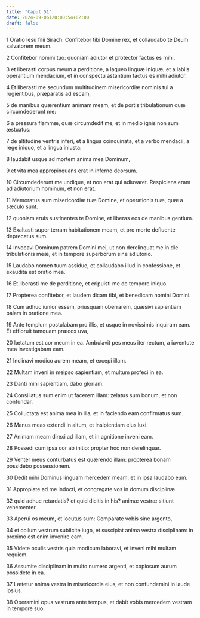 ```yaml
---
title: "Caput 51"
date: 2024-09-06T20:00:54+02:00
draft: false
---
```



1 Oratio Iesu filii Sirach: Confitebor tibi Domine rex, et collaudabo te Deum salvatorem meum.

2 Confitebor nomini tuo: quoniam adiutor et protector factus es mihi,

3 et liberasti corpus meum a perditione, a laqueo linguæ iniquæ, et a labiis operantium mendacium, et in conspectu astantium factus es mihi adiutor.

4 Et liberasti me secundum multitudinem misericordiæ nominis tui a rugientibus, præparatis ad escam,

5 de manibus quærentium animam meam, et de portis tribulationum quæ circumdederunt me:

6 a pressura flammæ, quæ circumdedit me, et in medio ignis non sum æstuatus:

7 de altitudine ventris inferi, et a lingua coinquinata, et a verbo mendacii, a rege iniquo, et a lingua iniusta:

8 laudabit usque ad mortem anima mea Dominum,

9 et vita mea appropinquans erat in inferno deorsum.

10 Circumdederunt me undique, et non erat qui adiuvaret. Respiciens eram ad adiutorium hominum, et non erat.

11 Memoratus sum misericordiæ tuæ Domine, et operationis tuæ, quæ a sæculo sunt.

12 quoniam eruis sustinentes te Domine, et liberas eos de manibus gentium.

13 Exaltasti super terram habitationem meam, et pro morte defluente deprecatus sum.

14 Invocavi Dominum patrem Domini mei, ut non derelinquat me in die tribulationis meæ, et in tempore superborum sine adiutorio.

15 Laudabo nomen tuum assidue, et collaudabo illud in confessione, et exaudita est oratio mea.

16 Et liberasti me de perditione, et eripuisti me de tempore iniquo.

17 Propterea confitebor, et laudem dicam tibi, et benedicam nomini Domini.

18 Cum adhuc iunior essem, priusquam oberrarem, quæsivi sapientiam palam in oratione mea.

19 Ante templum postulabam pro illis, et usque in novissimis inquiram eam. Et effloruit tamquam præcox uva,

20 lætatum est cor meum in ea. Ambulavit pes meus iter rectum, a iuventute mea investigabam eam.

21 Inclinavi modico aurem meam, et excepi illam.

22 Multam inveni in meipso sapientiam, et multum profeci in ea.

23 Danti mihi sapientiam, dabo gloriam.

24 Consiliatus sum enim ut facerem illam: zelatus sum bonum, et non confundar.

25 Colluctata est anima mea in illa, et in faciendo eam confirmatus sum.

26 Manus meas extendi in altum, et insipientiam eius luxi.

27 Animam meam direxi ad illam, et in agnitione inveni eam.

28 Possedi cum ipsa cor ab initio: propter hoc non derelinquar.

29 Venter meus conturbatus est quærendo illam: propterea bonam possidebo possessionem.

30 Dedit mihi Dominus linguam mercedem meam: et in ipsa laudabo eum.

31 Appropiate ad me indocti, et congregate vos in domum disciplinæ.

32 quid adhuc retardatis? et quid dicitis in his? animæ vestræ sitiunt vehementer.

33 Aperui os meum, et locutus sum: Comparate vobis sine argento,

34 et collum vestrum subiicite iugo, et suscipiat anima vestra disciplinam: in proximo est enim invenire eam.

35 Videte oculis vestris quia modicum laboravi, et inveni mihi multam requiem.

36 Assumite disciplinam in multo numero argenti, et copiosum aurum possidete in ea.

37 Lætetur anima vestra in misericordia eius, et non confundemini in laude ipsius.

38 Operamini opus vestrum ante tempus, et dabit vobis mercedem vestram in tempore suo.

